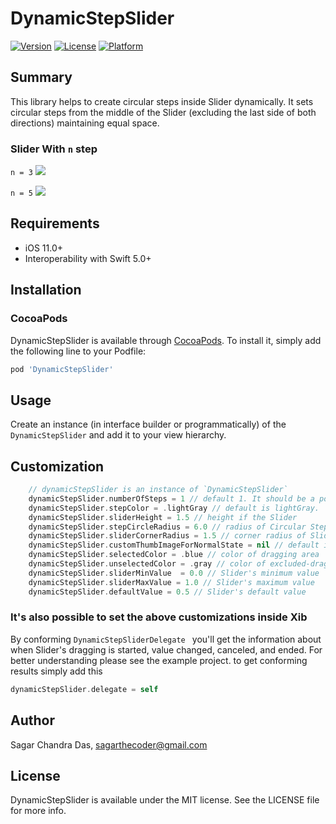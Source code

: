 # DynamicStepSlider

[![Version](https://img.shields.io/cocoapods/v/DynamicStepSlider.svg?style=flat)](https://cocoapods.org/pods/DynamicStepSlider)
[![License](https://img.shields.io/cocoapods/l/DynamicStepSlider.svg?style=flat)](https://cocoapods.org/pods/DynamicStepSlider)
[![Platform](https://img.shields.io/cocoapods/p/DynamicStepSlider.svg?style=flat)](https://cocoapods.org/pods/DynamicStepSlider)

## Summary
This library helps to create circular steps inside Slider dynamically. It sets circular steps from the middle of the Slider (excluding the last side of both directions) maintaining equal space.


### Slider With `n` step
`n = 3`
![](https://media.giphy.com/media/m2h5qGLIEjYBeNnGVW/giphy.gif)

`n = 5`
![](https://media.giphy.com/media/nmCdD9P7pD1x1Xvm6G/giphy.gif)

## Requirements

- iOS 11.0+
- Interoperability with Swift 5.0+

## Installation
### CocoaPods

DynamicStepSlider is available through [CocoaPods](https://cocoapods.org). To install
it, simply add the following line to your Podfile:

```ruby
pod 'DynamicStepSlider'
```

## Usage
Create an instance  (in interface builder or programmatically) of the `DynamicStepSlider` and add it to your view hierarchy.
## Customization
``` swift
    // dynamicStepSlider is an instance of `DynamicStepSlider`
    dynamicStepSlider.numberOfSteps = 1 // default 1. It should be a positive odd Integer number 
    dynamicStepSlider.stepColor = .lightGray // default is lightGray.
    dynamicStepSlider.sliderHeight = 1.5 // height if the Slider
    dynamicStepSlider.stepCircleRadius = 6.0 // radius of Circular Step
    dynamicStepSlider.sliderCornerRadius = 1.5 // corner radius of Slider
    dynamicStepSlider.customThumbImageForNormalState = nil // default is nil. nil refers to the default thumb image provided by UISlider.
    dynamicStepSlider.selectedColor = .blue // color of dragging area
    dynamicStepSlider.unselectedColor = .gray // color of excluded-dragging area
    dynamicStepSlider.sliderMinValue  = 0.0 // Slider's minimum value
    dynamicStepSlider.sliderMaxValue = 1.0 // Slider's maximum value
    dynamicStepSlider.defaultValue = 0.5 // Slider's default value
```
### It's also possible to set the above customizations inside Xib

By conforming `DynamicStepSliderDelegate ` you'll get the information about when Slider's dragging is started, value changed, canceled, and ended. For better understanding please see the example project.
to get conforming results simply add this
``` swift
dynamicStepSlider.delegate = self
```

## Author

Sagar Chandra Das, sagarthecoder@gmail.com

## License

DynamicStepSlider is available under the MIT license. See the LICENSE file for more info.
